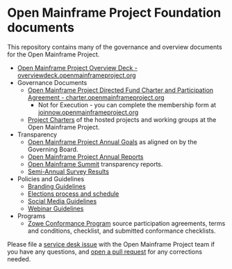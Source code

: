 # Open Mainframe Project Foundation documents

This repository contains many of the governance and overview documents for the Open Mainframe Project.

- [Open Mainframe Project Overview Deck - overviewdeck.openmainframeproject.org](./overview_deck)
- Governance Documents
  - [Open Mainframe Project Directed Fund Charter and Participation Agreement - charter.openmainframeproject.org](https://charter.openmainframeproject.org)
    - Not for Execution - you can complete the membership form at [joinnow.openmainframeproject.org](https://joinnow.openmainframeproject.org)
  - [Project Charters](./project_charters) of the hosted projects and working groups at the Open Mainframe Project.
- Transparency
  - [Open Mainframe Project Annual Goals](./goals) as aligned on by the Governing Board.
  - [Open Mainframe Project Annual Reports](./annual_report)
  - [Open Mainframe Summit](./open_mainframe_summit) transparency reports.
  - [Semi-Annual Survey Results](./surveys)
- Policies and Guidelines
  - [Branding Guidelines](./BRANDING_GUIDELINES.md)
  - [Elections process and schedule](./elections.md)
  - [Social Media Guidelines](./SOCIAL_MEDIA_GUIDELINES.md)
  - [Webinar Guidelines](./WEBINAR_GUIDELINES.md)
- Programs
  - [Zowe Conformance Program](zowe_conformance) source participation agreements, terms and conditions, checklist, and submitted conformance checklists.

Please file a [service desk issue](https://servicedesk.openmainframeproject.org) with the Open Mainframe Project team if you have any questions, and [open a pull request](https://github.com/openmainframeproject/foundation/pulls) for any corrections needed.
